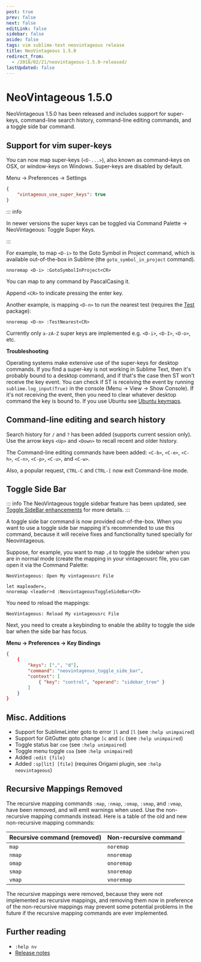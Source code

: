 ```yaml
---
post: true
prev: false
next: false
editLink: false
sidebar: false
aside: false
tags: vim sublime-text neovintageous release
title: NeoVintageous 1.5.0
redirect_from:
  - /2018/02/21/neovintageous-1.5.0-released/
lastUpdated: false
---
```


# NeoVintageous 1.5.0

NeoVintageous 1.5.0 has been released and includes support for super-keys, command-line search history, command-line editing commands, and a toggle side bar command.

## Support for vim super-keys

You can now map super-keys (`<D-...>`), also known as command-keys on OSX, or window-keys on Windows. Super-keys are disabled by default.

Menu → Preferences → Settings

```json
{
    "vintageous_use_super_keys": true
}
```

::: info

In newer versions the super keys can be toggled via Command Palette → NeoVintageous: Toggle Super Keys.

:::

<!-- {% include note.html content="In newer versions the super keys can be toggled via Command Palette → NeoVintageous: Toggle Super Keys." %} -->

For example, to map `<D-i>` to the Goto Symbol in Project command, which is available out-of-the-box in Sublime (the `goto_symbol_in_project` command).

```vim
nnoremap <D-i> :GotoSymbolInProject<CR>
```

You can map to any command by PascalCasing it.

Append `<CR>` to indicate pressing the enter key.

Another example, is mapping `<D-n>` to run the nearest test (requires the [Test](https://github.com/gerardroche/sublime-test) package):

```vim
nnoremap <D-n> :TestNearest<CR>
```

Currently only `a-zA-Z` super keys are implemented e.g. `<D-i>`, `<D-I>`, `<D-o>`, etc.

**Troubleshooting**

Operating systems make extensive use of the super-keys for desktop commands. If you find a super-key is not working in Sublime Text, then it's probably bound to a desktop command, and if that's the case then ST won't receive the key event. You can check if ST is receiving the event by running `sublime.log_input(True)` in the console (Menu → View → Show Console). If it's not receiving the event, then you need to clear whatever desktop command the key is bound to. If you use Ubuntu see [Ubuntu keymaps](/2018/02/17/ubuntu-keymaps/).

## Command-line editing and search history

Search history for `/` and `?` has been added (supports current session only). Use the arrow keys `<Up>` and `<Down>` to recall recent and older history.

The Command-line editing commands have been added: `<C-b>`, `<C-e>`, `<C-h>`, `<C-n>`, `<C-p>`, `<C-u>`, and `<C-w>`.

Also, a popular request, `CTRL-C` and `CTRL-[` now exit Command-line mode.

## Toggle Side Bar

::: info
The NeoVintageous toggle sidebar feature has been updated, see [Toggle SideBar enhancements](/2023/05/15/neovintageous-toggle-sidebar/) for more details.
:::

A toggle side bar command is now provided out-of-the-box. When you want to use a toggle side bar mapping it's recommended to use this command, because it will receive fixes and functionality tuned specially for Neovintageous.

Suppose, for example, you want to map `,d` to toggle the sidebar when you are in normal mode (create the mapping in your vintageousrc file, you can open it via the Command Palette:


```console
NeoVintageous: Open My vintageousrc File
```

```vim
let mapleader=,
nnoremap <leader>d :NeovintageousToggleSideBar<CR>
```

You need to reload the mappings:

```console
NeoVintageous: Reload My vintageousrc File
```

Next, you need to create a keybinding to enable the ability to toggle the side bar when the side bar has focus.

**Menu → Preferences → Key Bindings**

```json
{
    {
        "keys": [",", "d"],
        "command": "neovintageous_toggle_side_bar",
        "context": [
            { "key": "control", "operand": "sidebar_tree" }
        ]
    }
}
```

## Misc. Additions

* Support for SublimeLinter goto to error `]l` and `[l` (see `:help unimpaired`)
* Support for GitGutter goto change `]c` and `[c` (see `:help unimpaired`)
* Toggle status bar `coe` (see `:help unimpaired`)
* Toggle menu toggle `coa` (see `:help unimpaired`)
* Added `:edit {file}`
* Added `:sp[lit] [file]` (requires Origami plugin, see `:help neovintageous`)

## Recursive Mappings Removed

The recursive mapping commands `:map`, `:nmap`, `:omap`, `:smap`, and `:vmap`, have been removed, and will emit warnings when used. Use the non-recursive mapping commands instead. Here is a table of the old and new non-recursive mapping commands:

Recursive command  (removed) | Non-recursive command
---------------------------- | ---------------------
`map` | `noremap`
`nmap` | `nnoremap`
`omap` | `onoremap`
`smap` | `snoremap`
`vmap` | `vnoremap`

The recursive mappings were removed, because they were not implemented as recursive mappings, and removing them now in preference of the non-recursive mappings may prevent some potential problems in the future if the recursive mapping commands are ever implemented.

## Further reading

* `:help nv`
* [Release notes](https://github.com/NeoVintageous/NeoVintageous/releases/tag/1.5.0)

